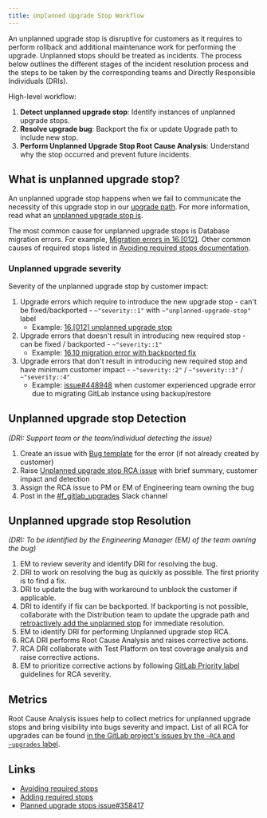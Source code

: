 ```yaml
---
title: Unplanned Upgrade Stop Workflow
---
```


An unplanned upgrade stop is disruptive for customers as it requires to perform rollback and additional maintenance work for performing the upgrade. Unplanned stops should be treated as incidents. The process below outlines the different stages of the incident resolution process and the steps to be taken by the corresponding teams and Directly Responsible Individuals (DRIs).

High-level workflow:

1. **Detect unplanned upgrade stop**: Identify instances of unplanned upgrade stops.
2. **Resolve upgrade bug**: Backport the fix or update Upgrade path to include new stop.
3. **Perform Unplanned Upgrade Stop Root Cause Analysis**: Understand why the stop occurred and prevent future incidents.

## What is unplanned upgrade stop?

An unplanned upgrade stop happens when we fail to communicate the necessity of this upgrade stop in our [upgrade path](https://docs.gitlab.com/ee/update/index.html#upgrade-paths). For more information, read what an [unplanned upgrade stop is](https://docs.gitlab.com/ee/development/avoiding_required_stops.html).

The most common cause for unplanned upgrade stops is Database migration errors. For example, [Migration errors in 16.[012]](https://gitlab.com/gitlab-org/gitlab/-/issues/423895). Other common causes of required stops listed in [Avoiding required stops documentation](https://docs.gitlab.com/ee/development/avoiding_required_stops.html#causes-of-required-stops).

### Unplanned upgrade severity

Severity of the unplanned upgrade stop by customer impact:

1. Upgrade errors which require to introduce the new upgrade stop - can't be fixed/backported - `~"severity::1"` with `~"unplanned-upgrade-stop"` label
   - Example: [16.[012] unplanned upgrade stop](https://gitlab.com/gitlab-org/gitlab/-/issues/423895)
2. Upgrade errors that doesn't result in introducing new required stop - can be fixed / backported - `~"severity::1"`
   - Example: [16.10 migration error with backported fix](https://gitlab.com/gitlab-org/gitlab/-/issues/451760)
3. Upgrade errors that don't result in introducing new required stop and have minimum customer impact - `~"severity::2"` / `~"severity::3"` / `~"severity::4"`
   - Example: [issue#448948](https://gitlab.com/gitlab-org/gitlab/-/issues/448948#note_1842489335) when customer experienced upgrade error due to migrating GitLab instance using backup/restore

## Unplanned upgrade stop Detection

_(DRI: Support team or the team/individual detecting the issue)_

1. Create an issue with [Bug template](https://gitlab.com/gitlab-org/gitlab/-/blob/master/.gitlab/issue_templates/Bug.md?ref_type=heads) for the error (if not already created by customer)
1. Raise [Unplanned upgrade stop RCA issue](https://gitlab.com/gitlab-org/gitlab/-/blob/master/.gitlab/issue_templates/rca_upgrade_stop.md) with brief summary, customer impact and detection
1. Assign the RCA issue to PM or EM of Engineering team owning the bug
1. Post in the [#f_gitlab_upgrades](https://gitlab.enterprise.slack.com/archives/C04FXB5CP08) Slack channel

## Unplanned upgrade stop Resolution

_(DRI: To be identified by the Engineering Manager (EM) of the team owning the bug)_

1. EM to review severity and identify DRI for resolving the bug.
1. DRI to work on resolving the bug as quickly as possible. The first priority is to find a fix.
1. DRI to update the bug with workaround to unblock the customer if applicable.
1. DRI to identify if fix can be backported. If backporting is not possible, collaborate with the Distribution team to update the upgrade path and [retroactively add the unplanned stop](https://docs.gitlab.com/ee/development/avoiding_required_stops.html#retroactively-adding-required-stops) for immediate resolution.
1. EM to identify DRI for performing Unplanned upgrade stop RCA.
1. RCA DRI performs Root Cause Analysis and raises corrective actions.
1. RCA DRI collaborate with Test Platform on test coverage analysis and raise corrective actions.
1. EM to prioritize corrective actions by following [GitLab Priority label](infrastructure/engineering-productivity/issue-triage/#priority) guidelines for RCA severity.

## Metrics

Root Cause Analysis issues help to collect metrics for unplanned upgrade stops
and bring visibility into bugs severity and impact. List of all RCA for upgrades can be found
[in the GitLab project's issues by the `~RCA` and `~upgrades` label](https://gitlab.com/gitlab-org/gitlab/-/issues/?sort=created_date&state=all&label_name%5B%5D=RCA&label_name%5B%5D=upgrades&first_page_size=20).

## Links

- [Avoiding required stops](https://docs.gitlab.com/ee/development/avoiding_required_stops.html)
- [Adding required stops](https://docs.gitlab.com/ee/development/database/required_stops.html)
- [Planned upgrade stops issue#358417](https://gitlab.com/gitlab-org/gitlab/-/issues/358417)
